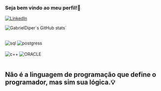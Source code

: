 ### Seja bem vindo ao meu perfil!👋
[![LinkedIn](https://img.shields.io/badge/linkedin-%230077B5.svg?style=for-the-badge&logo=linkedin&logoColor=white)](https://www.linkedin.com/in/gabriel-diogo-pereira-1390a2186/)

![GabrielDiper´s GitHub stats](https://github-readme-stats.vercel.app/api?username=GabrielDiper&show_icons=true&theme=radical)´


<div style="display: inline_block"><br/>
<img align="center" alt="sql" src="https://img.shields.io/badge/mysql-%2300f.svg?style=for-the-badge&logo=mysql&logoColor=white"
style="display: inline_block"> <img align="center" alt="postgress" src="https://img.shields.io/badge/postgres-%23316192.svg?style=for-the-badge&logo=postgresql&logoColor=white" /> </br></br> <img align="center" alt="c++" src=https://img.shields.io/badge/c++-%2300599C.svg?style=for-the-badge&logo=c%2B%2B&logoColor=white" /> <img align="center" alt="ORACLE" src="https://img.shields.io/badge/Oracle-F80000?style=for-the-badge&logo=oracle&logoColor=white"
style="display: inline_block">
</div></br>

## Não é a linguagem de programação que define o programador, mas sim sua lógica.💡



